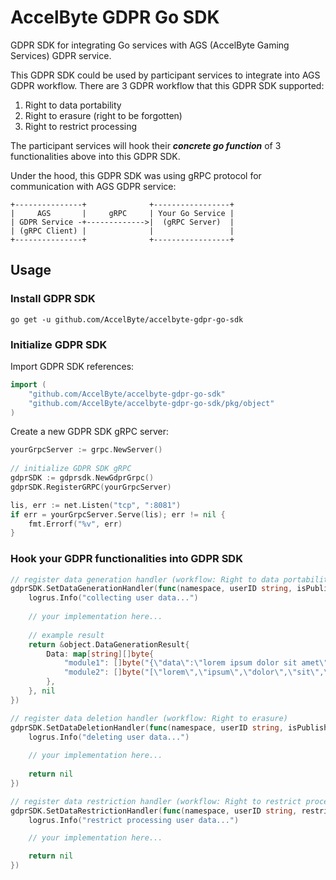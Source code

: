 # AccelByte GDPR Go SDK

GDPR SDK for integrating Go services with AGS (AccelByte Gaming Services) GDPR service.

This GDPR SDK could be used by participant services to integrate into AGS GDPR workflow.
There are 3 GDPR workflow that this GDPR SDK supported:
1. Right to data portability
2. Right to erasure (right to be forgotten)
3. Right to restrict processing

The participant services will hook their _**concrete go function**_ of 3 functionalities above into this GDPR SDK.

Under the hood, this GDPR SDK was using gRPC protocol for communication with AGS GDPR service:

```
+---------------+              +-----------------+
|     AGS       |     gRPC     | Your Go Service |
| GDPR Service -+------------->|  (gRPC Server)  |
| (gRPC Client) |              |                 |
+---------------+              +-----------------+
```

## Usage

### Install GDPR SDK

```
go get -u github.com/AccelByte/accelbyte-gdpr-go-sdk
```

### Initialize GDPR SDK

Import GDPR SDK references:
```go
import (
    "github.com/AccelByte/accelbyte-gdpr-go-sdk"
    "github.com/AccelByte/accelbyte-gdpr-go-sdk/pkg/object"
)
```
Create a new GDPR SDK gRPC server:
```go
yourGrpcServer := grpc.NewServer()
	
// initialize GDPR SDK gRPC
gdprSDK := gdprsdk.NewGdprGrpc()
gdprSDK.RegisterGRPC(yourGrpcServer)

lis, err := net.Listen("tcp", ":8081")
if err = yourGrpcServer.Serve(lis); err != nil {
    fmt.Errorf("%v", err)
}
```

### Hook your GDPR functionalities into GDPR SDK

```go
// register data generation handler (workflow: Right to data portability)
gdprSDK.SetDataGenerationHandler(func(namespace, userID string, isPublisherNamespace bool) (*object.DataGenerationResult, error) {
    logrus.Info("collecting user data...")
	
    // your implementation here...
	
    // example result
    return &object.DataGenerationResult{
        Data: map[string][]byte{
            "module1": []byte("{\"data\":\"lorem ipsum dolor sit amet\"}"),
            "module2": []byte("[\"lorem\",\"ipsum\",\"dolor\",\"sit\",\"amet\"]"),
        },
    }, nil
})

// register data deletion handler (workflow: Right to erasure) 
gdprSDK.SetDataDeletionHandler(func(namespace, userID string, isPublisherNamespace bool) error {
    logrus.Info("deleting user data...")
	
    // your implementation here...
	
    return nil
})

// register data restriction handler (workflow: Right to restrict processing) 
gdprSDK.SetDataRestrictionHandler(func(namespace, userID string, restrict, isPublisherNamespace bool) error {
    logrus.Info("restrict processing user data...")

    // your implementation here...

    return nil
})
```
